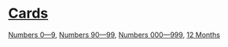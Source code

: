 # [Cards](./cards/)
[Numbers 0&mdash;9](./cards/10/), [Numbers 90&mdash;99](./cards/100/), [Numbers 000&mdash;999](./cards/1000/), [12 Months](./cards/months/)
